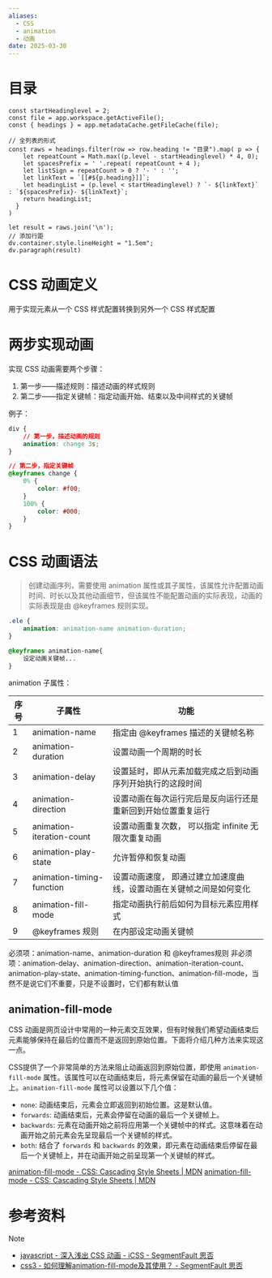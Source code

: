 ```yaml
---
aliases:
  - CSS
  - animation
  - 动画
date: 2025-03-30
---
```


# 目录

```dataviewjs
const startHeadinglevel = 2;
const file = app.workspace.getActiveFile();
const { headings } = app.metadataCache.getFileCache(file);
 
// 全列表的形式
const raws = headings.filter(row => row.heading != "目录").map( p => {
    let repeatCount = Math.max((p.level - startHeadinglevel) * 4, 0);
    let spacesPrefix = ' '.repeat( repeatCount + 4 );
    let listSign = repeatCount > 0 ? '- ' : '';
    let linkText = `[[#${p.heading}]]`;
    let headingList = (p.level < startHeadinglevel) ? `- ${linkText}` : `${spacesPrefix}- ${linkText}`;
    return headingList;
  }
)
 
let result = raws.join('\n');
// 添加行距
dv.container.style.lineHeight = "1.5em";
dv.paragraph(result)
```

#  CSS 动画定义

用于实现元素从一个 CSS 样式配置转换到另外一个 CSS 样式配置

# 两步实现动画

实现 CSS 动画需要两个步骤：

1. 第一步——描述规则：描述动画的样式规则
2. 第二步——指定关键帧：指定动画开始、结束以及中间样式的关键帧

例子：

```css
div {
	// 第一步，描述动画的规则
    animation: change 3s;
}

// 第二步，指定关键帧
@keyframes change {
    0% {
        color: #f00;
    }
    100% {
        color: #000;
    }
}
```

# CSS 动画语法

> 创建动画序列，需要使用 animation 属性或其子属性，该属性允许配置动画时间、时长以及其他动画细节，但该属性不能配置动画的实际表现，动画的实际表现是由 @keyframes 规则实现。

```css
.ele {
	animation: animation-name animation-duration;
}

@keyframes animation-name{
	设定动画关键帧...
}
```

animation 子属性：

| 序号 | 子属性                    | 功能                                                                |
| ---- | ------------------------- | ------------------------------------------------------------------- |
| 1    | animation-name            | 指定由 @keyframes 描述的关键帧名称                                  |
| 2    | animation-duration        | 设置动画一个周期的时长                                              |
| 3    | animation-delay           | 设置延时，即从元素加载完成之后到动画序列开始执行的这段时间          |
| 4    | animation-direction       | 设置动画在每次运行完后是反向运行还是重新回到开始位置重复运行        |
| 5    | animation-iteration-count | 设置动画重复次数， 可以指定 infinite 无限次重复动画                 |
| 6    | animation-play-state      | 允许暂停和恢复动画                                                  |
| 7    | animation-timing-function | 设置动画速度， 即通过建立加速度曲线，设置动画在关键帧之间是如何变化 |
| 8    | animation-fill-mode       | 指定动画执行前后如何为目标元素应用样式                              |
| 9    | @keyframes 规则           | 在内部设定动画关键帧                                                | 

必须项：animation-name、animation-duration 和 @keyframes规则
非必须项：animation-delay、animation-direction、animation-iteration-count、animation-play-state、animation-timing-function、animation-fill-mode，当然不是说它们不重要，只是不设置时，它们都有默认值

##  animation-fill-mode

CSS 动画是网页设计中常用的一种元素交互效果，但有时候我们希望动画结束后元素能够保持在最后的位置而不是返回到原始位置。下面将介绍几种方法来实现这一点。

CSS提供了一个非常简单的方法来阻止动画返回到原始位置，即使用 `animation-fill-mode` 属性。该属性可以在动画结束后，将元素保留在动画的最后一个关键帧上。`animation-fill-mode` 属性可以设置以下几个值：

- `none`: 动画结束后，元素会立即返回到初始位置。这是默认值。
- `forwards`: 动画结束后，元素会停留在动画的最后一个关键帧上。
- `backwards`: 元素在动画开始之前将应用第一个关键帧中的样式。这意味着在动画开始之前元素会先呈现最后一个关键帧的样式。
- `both`: 结合了 `forwards` 和 `backwards` 的效果，即元素在动画结束后停留在最后一个关键帧上，并在动画开始之前呈现第一个关键帧的样式。

[animation-fill-mode - CSS: Cascading Style Sheets | MDN](https://developer.mozilla.org/en-US/docs/Web/CSS/animation-fill-mode)
[animation-fill-mode - CSS: Cascading Style Sheets | MDN](https://developer.mozilla.org/en-US/docs/Web/CSS/animation-fill-mode#formal_definition)

# 参考资料

> [!note]
> - [javascript - 深入浅出 CSS 动画 - iCSS - SegmentFault 思否](https://segmentfault.com/a/1190000041275359)
> - [css3 - 如何理解animation-fill-mode及其使用？ - SegmentFault 思否](https://segmentfault.com/q/1010000003867335)